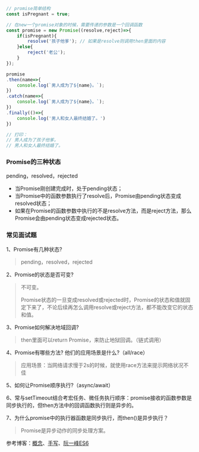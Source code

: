 ```javascript
// promise简单结构
const isPregnant = true;

// 在new一个promise对象的时候，需要传递的参数是一个回调函数
const promise = new Promise((resolve,reject)=>{
	if(isPregnant){
		resolve('孩子他爹'); // 如果是resolve则调用then里面的内容
	}else{
		reject('老公');
	}
});

promise
.then(name=>{
	console.log(`男人成为了${name}。`);
})
.catch(name=>{
	console.log(`男人成为了${name}。`);
})
.finally(()=>{
	console.log('男人和女人最终结婚了。')
})

// 打印：
// 男人成为了孩子他爹。
// 男人和女人最终结婚了。
```



### Promise的三种状态

pending，resolved，rejected

- 当Promise刚创建完成时，处于pending状态；
- 当Promise中的函数参数执行了resolve后，Promise由pending状态变成resolved状态；
- 如果在Promise的函数参数中执行的不是resolve方法，而是reject方法，那么Promise会由pending状态变成rejected状态。



### 常见面试题

1、Promise有几种状态?

> pending，resolved，rejected

2、Promise的状态是否可变?

> 不可变。
>
> Promise状态的一旦变成resolved或rejected时，Promise的状态和值就固定下来了，不论后续再怎么调用resolve或reject方法，都不能改变它的状态和值。

3、Promise如何解决地域回调?

> then里面可以return Promise，来防止地狱回调。（链式调用）

4、Promise有哪些方法? 他们的应用场景是什么?（all/race）

> 应用场景：当网络请求慢于2s的时候，就使用race方法来提示网络状况不佳

5、如何让Promise顺序执行?（async/await）

>

6、常与setTimeout结合考宏任务、微任务执行顺序：promise接收的函数参数是同步执行的，但then方法中的回调函数执行则是异步的。

7、为什么promise中的执行器函数是同步执行，而then()是异步执行？

> Promise是异步动作的同步处理方案。



参考博客：[概念](https://juejin.cn/post/6844903488695042062)、[手写](https://juejin.cn/post/6844903617619558408)、[阮一峰ES6](https://es6.ruanyifeng.com/#docs/promise)